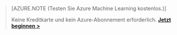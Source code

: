 >[AZURE.NOTE (Testen Sie Azure Machine Learning kostenlos.)]
>
>Keine Kreditkarte und kein Azure-Abonnement erforderlich. <a href="https://studio.azureml.net/Home" target="_blank">**Jetzt beginnen >**</a>

<!--HONumber=49-->